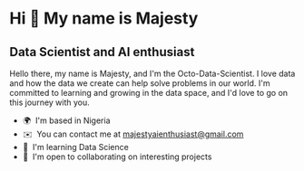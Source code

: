 Hi 👋 My name is Majesty
========================

Data Scientist and AI enthusiast
--------------------------------

Hello there, my name is Majesty, and I'm the Octo-Data-Scientist. I love data and how the data we create can help solve problems in our world. I'm committed to learning and growing in the data space, and I'd love to go on this journey with you.

* 🌍  I'm based in Nigeria
* ✉️  You can contact me at [majestyaienthusiast@gmail.com](mailto:majestyaienthusiast@gmail.com)
* 🧠  I'm learning Data Science
* 🤝  I'm open to collaborating on interesting projects
